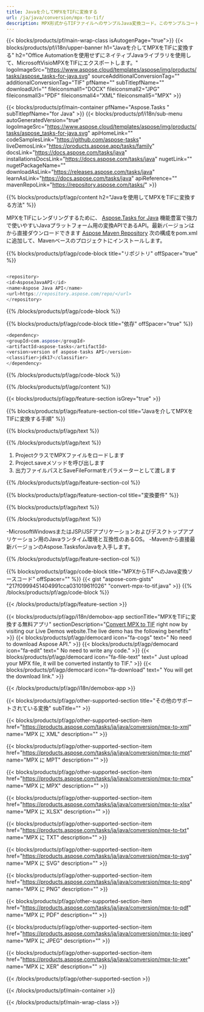 ```yaml
---
title: Javaを介してMPXをTIFに変換する 
url: /ja/java/conversion/mpx-to-tif/ 
description: MPX形式からTIFファイルへのサンプルJava変換コード。このサンプルコードを使用して、WebまたはデスクトップJavaベースのアプリケーション内でMPXをTIFに変換します。
---
```


{{< blocks/products/pf/main-wrap-class isAutogenPage="true">}}
{{< blocks/products/pf/i18n/upper-banner h1="Javaを介してMPXをTIFに変換する" h2="Office Automationを使用せずにネイティブJavaライブラリを使用して、MicrosoftVisioMPXをTIFにエクスポートします。" logoImageSrc="https://www.aspose.cloud/templates/aspose/img/products/tasks/aspose_tasks-for-java.svg" sourceAdditionalConversionTag="" additionalConversionTag="TIF" pfName="" subTitlepfName="" downloadUrl="" fileiconsmall1="DOCX" fileiconsmall2="JPG" fileiconsmall3="PDF" fileiconsmall4="XML" fileiconsmall5="MPX" >}}

{{< blocks/products/pf/main-container pfName="Aspose.Tasks " subTitlepfName="for Java" >}}
{{< blocks/products/pf/i18n/sub-menu autoGeneratedVersion="true" logoImageSrc="https://www.aspose.cloud/templates/aspose/img/products/tasks/aspose_tasks-for-java.svg" apiHomeLink="" codeSamplesLink="https://github.com/aspose-tasks" liveDemosLink="https://products.aspose.app/tasks/family" docsLink="https://docs.aspose.com/tasks/java" installationsDocsLink="https://docs.aspose.com/tasks/java" nugetLink="" nugetPackageName="" downloadAsLink="https://releases.aspose.com/tasks/java" learnAsLink="https://docs.aspose.com/tasks/java" apiReference="" mavenRepoLink="https://repository.aspose.com/tasks/" >}}

{{% blocks/products/pf/agp/content h2="Javaを使用してMPXをTIFに変換する方法" %}}

MPXをTIFにレンダリングするために、
 [Aspose.Tasks for Java](https://products.aspose.com/tasks/java)
 機能豊富で強力で使いやすいJavaプラットフォーム用の変換APIであるAPI。最新バージョンはから直接ダウンロードできます
 [Aspose Maven Repository](https://repository.aspose.com/tasks/)
 次の構成をpom.xmlに追加して、Mavenベースのプロジェクトにインストールします。

{{% blocks/products/pf/agp/code-block title="リポジトリ" offSpacer="true" %}}

```cs

<repository>
<id>AsposeJavaAPI</id>
<name>Aspose Java API</name>
<url>https://repository.aspose.com/repo/</url>
</repository>

```

{{% /blocks/products/pf/agp/code-block %}}

{{% blocks/products/pf/agp/code-block title="依存" offSpacer="true" %}}

```cs
<dependency>
<groupId>com.aspose</groupId>
<artifactId>aspose-tasks</artifactId>
<version>version of aspose-tasks API</version>
<classifier>jdk17</classifier>
</dependency>

```

{{% /blocks/products/pf/agp/code-block %}}

{{% /blocks/products/pf/agp/content %}}

{{< blocks/products/pf/agp/feature-section isGrey="true" >}}

{{% blocks/products/pf/agp/feature-section-col title="Javaを介してMPXをTIFに変換する手順" %}}

{{% blocks/products/pf/agp/text %}}

{{% /blocks/products/pf/agp/text %}}

1. ProjectクラスでMPXファイルをロードします
1. Project.saveメソッドを呼び出します
1. 出力ファイルパスとSaveFileFormatをパラメーターとして渡します

{{% /blocks/products/pf/agp/feature-section-col %}}

{{% blocks/products/pf/agp/feature-section-col title="変換要件" %}}

{{% blocks/products/pf/agp/text %}}

{{% /blocks/products/pf/agp/text %}}

-MicrosoftWindowsまたはJSP/JSFアプリケーションおよびデスクトップアプリケーション用のJavaランタイム環境と互換性のあるOS。
-Mavenから直接最新バージョンのAspose.TasksforJavaを入手します。

{{% /blocks/products/pf/agp/feature-section-col %}}

{{% blocks/products/pf/agp/code-block title="MPXからTIFへのJava変換ソースコード" offSpacer="" %}}
{{< gist "aspose-com-gists" "217f0999451404991cca03101961f026" "convert-mpx-to-tif.java" >}}
{{% /blocks/products/pf/agp/code-block %}}

{{< /blocks/products/pf/agp/feature-section >}}

<!-- aboutfile Starts -->

{{< blocks/products/pf/agp/i18n/demobox-app sectionTitle="MPXをTIFに変換する無料アプリ" sectionDescription="[Convert MPX to TIF](https://products.aspose.app/tasks/conversion/mpx-to-tif) right now by visiting our Live Demos website.The live demo has the following benefits" >}}
        {{< blocks/products/pf/agp/democard icon="fa-cogs" text=" No need to download Aspose API." >}}
        {{< blocks/products/pf/agp/democard icon="fa-edit" text=" No need to write any code." >}}
        {{< blocks/products/pf/agp/democard icon="fa-file-text" text=" Just upload your MPX file, it will be converted instantly to TIF." >}}
        {{< blocks/products/pf/agp/democard icon="fa-download" text=" You will get the download link." >}}

{{< /blocks/products/pf/agp/i18n/demobox-app >}}

<!-- aboutfile Ends -->

{{< blocks/products/pf/agp/other-supported-section title="その他のサポートされている変換" subTitle="" >}}

{{< blocks/products/pf/agp/other-supported-section-item href="https://products.aspose.com/tasks/ja/java/conversion/mpx-to-xml" name="MPX に XML" description="" >}}

{{< blocks/products/pf/agp/other-supported-section-item href="https://products.aspose.com/tasks/ja/java/conversion/mpx-to-mpt" name="MPX に MPT" description="" >}}

{{< blocks/products/pf/agp/other-supported-section-item href="https://products.aspose.com/tasks/ja/java/conversion/mpx-to-mpx" name="MPX に MPX" description="" >}}

{{< blocks/products/pf/agp/other-supported-section-item href="https://products.aspose.com/tasks/ja/java/conversion/mpx-to-xlsx" name="MPX に XLSX" description="" >}}

{{< blocks/products/pf/agp/other-supported-section-item href="https://products.aspose.com/tasks/ja/java/conversion/mpx-to-txt" name="MPX に TXT" description="" >}}

{{< blocks/products/pf/agp/other-supported-section-item href="https://products.aspose.com/tasks/ja/java/conversion/mpx-to-svg" name="MPX に SVG" description="" >}}

{{< blocks/products/pf/agp/other-supported-section-item href="https://products.aspose.com/tasks/ja/java/conversion/mpx-to-png" name="MPX に PNG" description="" >}}

{{< blocks/products/pf/agp/other-supported-section-item href="https://products.aspose.com/tasks/ja/java/conversion/mpx-to-pdf" name="MPX に PDF" description="" >}}

{{< blocks/products/pf/agp/other-supported-section-item href="https://products.aspose.com/tasks/ja/java/conversion/mpx-to-jpeg" name="MPX に JPEG" description="" >}}

{{< blocks/products/pf/agp/other-supported-section-item href="https://products.aspose.com/tasks/ja/java/conversion/mpx-to-xer" name="MPX に XER" description="" >}}



{{< /blocks/products/pf/agp/other-supported-section >}}

{{< /blocks/products/pf/main-container >}}
    
{{< /blocks/products/pf/main-wrap-class >}}
